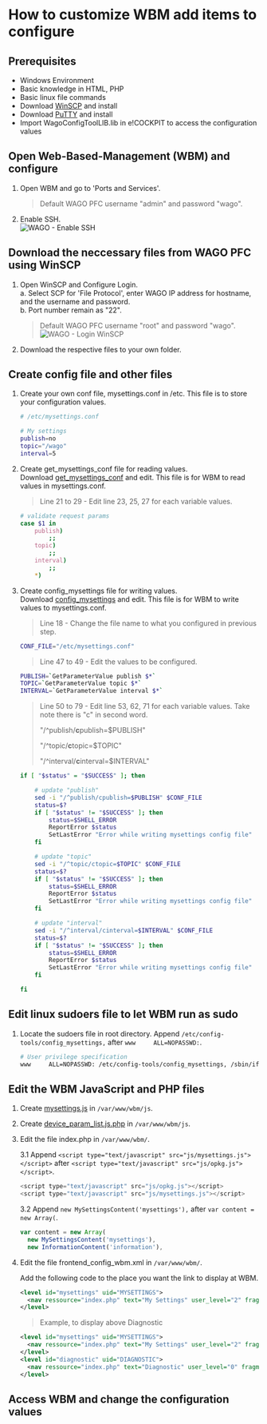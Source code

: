 # How to customize WBM add items to configure

## Prerequisites

* Windows Environment
* Basic knowledge in HTML, PHP
* Basic linux file commands
* Download [WinSCP](https://www.dropbox.com/s/icrjmxmq1vifq9a/WinSCP-5.17.3-Setup.exe?dl=1) and install
* Download [PuTTY](https://www.dropbox.com/s/d2cbnw42tpbfkaq/putty-0.73-installer.msi?dl=1) and install
* Import WagoConfigToolLIB.lib in e!COCKPIT to access the configuration values

## Open Web-Based-Management (WBM) and configure

1. Open WBM and go to 'Ports and Services'.  
    > Default WAGO PFC username "admin" and password "wago".

2. Enable SSH.  
![WAGO - Enable SSH](https://github.com/ADeepTech/WAGO-PFC-Tutorials/raw/master/assets/images/enable-ssh.png "Enable SSH")

## Download the neccessary files from WAGO PFC using WinSCP

1. Open WinSCP and Configure Login.  
    a. Select SCP for 'File Protocol', enter WAGO IP address for hostname, and the username and password.  
    b. Port number remain as "22".  

    > Default WAGO PFC username "root" and password "wago".  
![WAGO - Login WinSCP](https://github.com/ADeepTech/WAGO-PFC-Tutorials/raw/master/assets/images/winscp-login.png "Login WinSCP")

2. Download the respective files to your own folder.  

## Create config file and other files

1. Create your own conf file, mysettings.conf in /etc. This file is to store your configuration values.  

    ```bash
    # /etc/mysettings.conf

    # My settings
    publish=no
    topic="/wago"
    interval=5
    ```

2. Create get_mysettings_conf file for reading values.  
    Download [get_mysettings_conf](https://github.com/ADeepTech/WAGO-PFC-Tutorials/blob/master/tutorials/WBM/How%20to%20customize%20WBM%20add%20Items%20to%20configure/files/etc/config-tools/get_mysettings_conf) and edit. This file is for WBM to read values in mysettings.conf.

    > Line 21 to 29 - Edit line 23, 25, 27 for each variable values.

    ```bash
    # validate request params
    case $1 in
        publish)
            ;;
        topic)
            ;;
        interval)
            ;;
        *)
    ```

3. Create config_mysettings file for writing values.  
    Download [config_mysettings](https://github.com/ADeepTech/WAGO-PFC-Tutorials/blob/master/tutorials/WBM/How%20to%20customize%20WBM%20add%20Items%20to%20configure/files/etc/config-tools/config_mysettings) and edit. This file is for WBM to write values to mysettings.conf.

    > Line 18 - Change the file name to what you configured in previous step.

    ```bash
    CONF_FILE="/etc/mysettings.conf"
    ```

    > Line 47 to 49 - Edit the values to be configured.

    ```bash
    PUBLISH=`GetParameterValue publish $*`
    TOPIC=`GetParameterValue topic $*`
    INTERVAL=`GetParameterValue interval $*`
    ```

    > Line 50 to 79 - Edit line 53, 62, 71 for each variable values. Take note there is "c" in second word.  
    >
    > "/^publish/**c**publish=$PUBLISH"  
    >
    > "/^topic/**c**topic=$TOPIC"  
    >
    > "/^interval/**c**interval=$INTERVAL"

    ```bash
    if [ "$status" = "$SUCCESS" ]; then

        # update "publish"
        sed -i "/^publish/cpublish=$PUBLISH" $CONF_FILE
        status=$?
        if [ "$status" != "$SUCCESS" ]; then
            status=$SHELL_ERROR
            ReportError $status
            SetLastError "Error while writing mysettings config file"
        fi

        # update "topic"
        sed -i "/^topic/ctopic=$TOPIC" $CONF_FILE
        status=$?
        if [ "$status" != "$SUCCESS" ]; then
            status=$SHELL_ERROR
            ReportError $status
            SetLastError "Error while writing mysettings config file"
        fi

        # update "interval"
        sed -i "/^interval/cinterval=$INTERVAL" $CONF_FILE
        status=$?
        if [ "$status" != "$SUCCESS" ]; then
            status=$SHELL_ERROR
            ReportError $status
            SetLastError "Error while writing mysettings config file"
        fi

    fi
    ```

## Edit linux sudoers file to let WBM run as sudo

1. Locate the sudoers file in root directory. Append ```/etc/config-tools/config_mysettings,``` after ```www     ALL=NOPASSWD:```.

    ```bash
    # User privilege specification
    www     ALL=NOPASSWD: /etc/config-tools/config_mysettings, /sbin/ifup, .....
    ```

## Edit the WBM JavaScript and PHP files

1. Create [mysettings.js](https://github.com/ADeepTech/WAGO-PFC-Tutorials/blob/master/tutorials/WBM/How%20to%20customize%20WBM%20add%20Items%20to%20configure/files/var/www/wbm/js/mysettings.js) in ```/var/www/wbm/js```.  

2. Create [device_param_list.js.php](https://github.com/ADeepTech/WAGO-PFC-Tutorials/blob/master/tutorials/WBM/How%20to%20customize%20WBM%20add%20Items%20to%20configure/files/var/www/wbm/js/device_param_list.js.php) in ```/var/www/wbm/js```.  

3. Edit the file index.php in ```/var/www/wbm/```.  

    3.1 Append `<script type="text/javascript" src="js/mysettings.js"></script>` after `<script type="text/javascript" src="js/opkg.js"></script>`.  

    ```javascript
    <script type="text/javascript" src="js/opkg.js"></script>
    <script type="text/javascript" src="js/mysettings.js"></script>
    ```

    3.2 Append `new MySettingsContent('mysettings'),` after `var content = new Array(`.  

    ```javascript
    var content = new Array(
      new MySettingsContent('mysettings'),
      new InformationContent('information'),
    ```

4. Edit the file frontend_config_wbm.xml in ```/var/www/wbm/```.  

    Add the following code to the place you want the link to display at WBM.  

    ```xml
    <level id="mysettings" uid="MYSETTINGS">
      <nav ressource="index.php" text="My Settings" user_level="2" fragment="mysettings"/>
    </level>
    ```

    > Example, to display above Diagnostic

    ```xml
    <level id="mysettings" uid="MYSETTINGS">
      <nav ressource="index.php" text="My Settings" user_level="2" fragment="mysettings"/>
    </level>
    <level id="diagnostic" uid="DIAGNOSTIC">
      <nav ressource="index.php" text="Diagnostic" user_level="0" fragment="diagnostic"/>
    </level>
    ```

## Access WBM and change the configuration values
